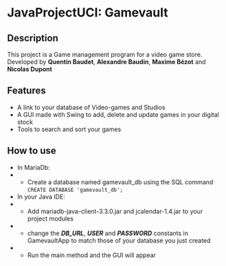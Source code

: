 # JavaProjectUCI: Gamevault
## Description

This project is a Game management program for a video game store.  
Developed by **Quentin Baudet**, **Alexandre Baudin**, **Maxime Bézot** and **Nicolas Dupont**

## Features
- A link to your database of Video-games and Studios
- A GUI made with Swing to add, delete and update games in your digital stock
- Tools to search and sort your games

## How to use
- In MariaDb:
- - Create a database named gamevault_db using the SQL command ``CREATE DATABASE 'gamevault_db';``
- In your Java IDE:
- - Add mariadb-java-client-3.3.0.jar and jcalendar-1.4.jar to your project modules
- - change the **_DB_URL_**, **_USER_** and **_PASSWORD_** constants in GamevaultApp to match those of your database you just created
- - Run the main method and the GUI will appear